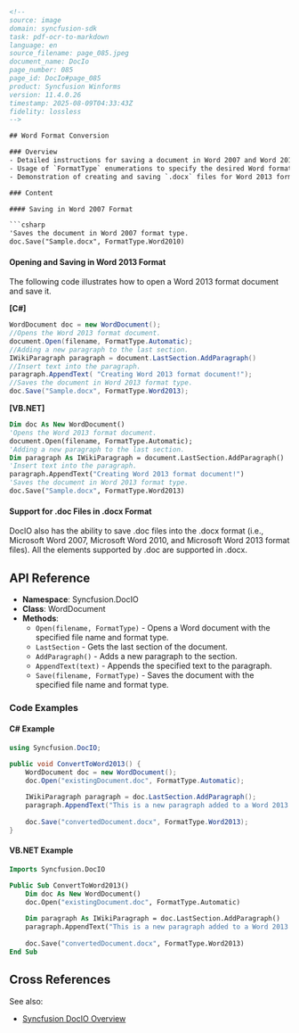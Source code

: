 ```html
<!-- 
source: image
domain: syncfusion-sdk
task: pdf-ocr-to-markdown
language: en
source_filename: page_085.jpeg
document_name: DocIo
page_number: 085
page_id: DocIo#page_085
product: Syncfusion Winforms
version: 11.4.0.26
timestamp: 2025-08-09T04:33:43Z
fidelity: lossless
-->

## Word Format Conversion

### Overview
- Detailed instructions for saving a document in Word 2007 and Word 2013 formats.
- Usage of `FormatType` enumerations to specify the desired Word format.
- Demonstration of creating and saving `.docx` files for Word 2013 format.

### Content

#### Saving in Word 2007 Format

```csharp
'Saves the document in Word 2007 format type.
doc.Save("Sample.docx", FormatType.Word2010)
```

#### Opening and Saving in Word 2013 Format

The following code illustrates how to open a Word 2013 format document and save it.

**[C#]**

```csharp
WordDocument doc = new WordDocument();
//Opens the Word 2013 format document.
document.Open(filename, FormatType.Automatic);
//Adding a new paragraph to the last section.
IWikiParagraph paragraph = document.LastSection.AddParagraph()
//Insert text into the paragraph.
paragraph.AppendText( "Creating Word 2013 format document!");
//Saves the document in Word 2013 format type.
doc.Save("Sample.docx", FormatType.Word2013);
```

**[VB.NET]**

```vb
Dim doc As New WordDocument()
'Opens the Word 2013 format document.
document.Open(filename, FormatType.Automatic);
'Adding a new paragraph to the last section.
Dim paragraph As IWikiParagraph = document.LastSection.AddParagraph()
'Insert text into the paragraph.
paragraph.AppendText("Creating Word 2013 format document!")
'Saves the document in Word 2013 format type.
doc.Save("Sample.docx", FormatType.Word2013)
```

#### Support for .doc Files in .docx Format

DoclO also has the ability to save .doc files into the .docx format (i.e., Microsoft Word 2007, Microsoft Word 2010, and Microsoft Word 2013 format files). All the elements supported by .doc are supported in .docx.

## API Reference

- **Namespace**: Syncfusion.DocIO
- **Class**: WordDocument
- **Methods**:
  - `Open(filename, FormatType)` - Opens a Word document with the specified file name and format type.
  - `LastSection` - Gets the last section of the document.
  - `AddParagraph()` - Adds a new paragraph to the section.
  - `AppendText(text)` - Appends the specified text to the paragraph.
  - `Save(filename, FormatType)` - Saves the document with the specified file name and format type.

### Code Examples

#### C# Example

```csharp
using Syncfusion.DocIO;

public void ConvertToWord2013() {
    WordDocument doc = new WordDocument();
    doc.Open("existingDocument.doc", FormatType.Automatic);
    
    IWikiParagraph paragraph = doc.LastSection.AddParagraph();
    paragraph.AppendText("This is a new paragraph added to a Word 2013 document.");
    
    doc.Save("convertedDocument.docx", FormatType.Word2013);
}
```

#### VB.NET Example

```vb
Imports Syncfusion.DocIO

Public Sub ConvertToWord2013()
    Dim doc As New WordDocument()
    doc.Open("existingDocument.doc", FormatType.Automatic)
    
    Dim paragraph As IWikiParagraph = doc.LastSection.AddParagraph()
    paragraph.AppendText("This is a new paragraph added to a Word 2013 document.")
    
    doc.Save("convertedDocument.docx", FormatType.Word2013)
End Sub
```

## Cross References

See also:
- [Syncfusion DocIO Overview](#docio-overview)

<!-- tags: [docio, word-format-conversion, csharp, vb.net, winforms, 11.4.0.26] keywords: [Microsoft Word, docx, word2007, word2010, word2013, FormatType, WordDocument] -->
```